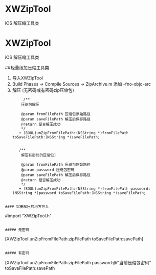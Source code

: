 # XWZipTool
iOS 解压缩工具类
# XWZipTool
iOS 解压缩工具类

##轻量级加压缩工具类

  1. 导入XWZipTool
  2. Build Phases -> Compile Sources -> ZipArchive.m  添加 -fno-objc-arc
  3. 解压 (无密码或有密码zip压缩包)
	 ```
		  /**
		 压缩包解压
		
		 @param fromFilePath 压缩包原始路径
		 @param saveFilePath 解压后保存路径
		 @return 是否解压成功
		 */
		+ (BOOL)unZipFromFilePath:(NSString *)fromFilePath toSaveFilePath:(NSString *)saveFilePath;


		/**
		 解压有密码的压缩包]
		 
		 @param fromFilePath 压缩包原始路径
		 @param password 压缩包密码
		 @param saveFilePath 解压后保存路径
		 @return 是否解压成功
		 */
		+ (BOOL)unZipFromFilePath:(NSString *)fromFilePath password:(NSString *)password toSaveFilePath:(NSString *)saveFilePath;
   ```
 
#### 需要解压的地方导入 
  
  ```
  #import "XWZipTool.h"
  ```

##### 无密码
  ```
  [XWZipTool unZipFromFilePath:zipFilePath toSaveFilePath:savePath]
  ```
 
##### 有密码
  ```
  [XWZipTool unZipFromFilePath:zipFilePath password:@"当前压缩包密码" toSaveFilePath:savePath
  ```
